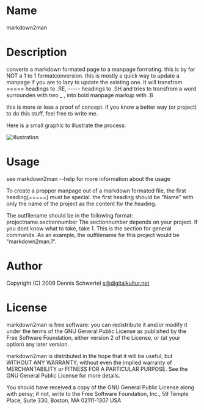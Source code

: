 Name
============
markdown2man

Description
============
converts a markdown formated page to a manpage formating. this is by far NOT a 1 to 1 formatconversion. this is mostly a quick way to update a manpage if you are to lazy to update the existing one. 
It will transfrom ===== headings to .RE, ----- headings to .SH and tries to transfrom a word surrounden with two _ , into bold manpage markup with .B

this is more or less a proof of concept. if you know a better way (or project) to do this stuff, feel free to write me.

Here is a small graphic to illustrate the process:

![illustration](http://cloud.github.com/downloads/kinkerl/markdown2man/illustration.png)

Usage
============
see markdown2man --help for more information about the usage

To create a propper manpage out of a markdown formated file, the first heading(=====)  must be special. the first heading should be "Name" with only the name of the project as the content for the heading.

The outfilename should be in the following format: projectname.sectionnumber 
The sectionnumber depends on your project. If you dont know what to take, take 1. This is the section for general commands. As an example, the ouffilename for this project would be "markdown2man.1".


Author
============
Copyright (C) 2009 Dennis Schwertel <s@digitalkultur.net>

License
============
markdown2man is free software: you can redistribute it and/or modify it
under the terms of the GNU General Public License as published by the Free
Software Foundation, either version 2 of the License, or (at your option) any
later version.

markdown2man is distributed in the hope that it will be useful,
but WITHOUT ANY WARRANTY; without even the implied warranty of
MERCHANTABILITY or FITNESS FOR A PARTICULAR PURPOSE.  See the GNU
General Public License for more details.

You should have received a copy of the GNU General Public License
along with persy; if not, write to the Free Software
Foundation, Inc., 59 Temple Place, Suite 330, Boston, MA  02111-1307  USA

